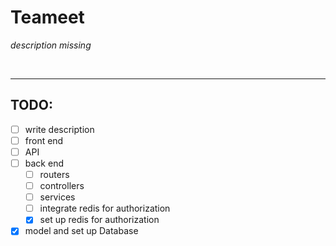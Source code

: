 # Teameet

*description missing*

<br/>

---

## TODO:
* [ ] write description
* [ ] front end
* [ ] API
* [ ] back end
    * [ ] routers
    * [ ] controllers
    * [ ] services
    * [ ] integrate redis for authorization
    * [X] set up redis for authorization
* [X] model and set up Database